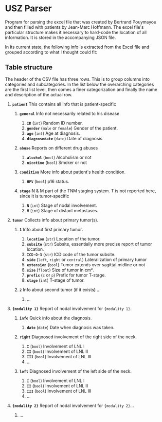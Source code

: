 # USZ Parser

Program for parsing the excel file that was created by Bertrand Pouymayou 
and then filled with patients by Jean-Marc Hoffmann. The excel file's 
particular structure makes it necessary to hard-code the location of all 
information. It is stored in the accompanying JSON file.

In its current state, the following info is extracted from the Excel file and 
grouped according to what I thought could fit:

## Table structure

The header of the CSV file has three rows. This is to group columns into categories 
and subcategories. In the list below the overarching categories are the first 
list level, then comes a finer categorization and finally the name and description 
of the actual row.

1. **``patient``** This contains all info that is patient-specific
   1.  **``general``** Info not necessarily related to his disease
       1.  **``ID``** (``int``) Random ID number.
       2.  **``gender``** (``male`` or ``female``) Gender of the patient.
       3.  **``age``** (``int``) Age at diagnosis.
       4.  **``diagnosedate``** (``date``) Date of diagnosis. 
   
   2.  **``abuse``** Reports on different drug abuses
       1.  **``alcohol``** (``bool``) Alcoholism or not
       2.  **``nicotine``** (``bool``) Smoker or not
   
   3.  **``condition``** More info about patient's health condition.
       1.  **``HPV``** (``bool``) p16 status.

   4.  **``stage``** N & M part of the TNM staging system. T is not reported here, since it is tumor-specific
       1.  **``N``** (``int``) Stage of nodal involvement.
       2.  **``M``** (``int``) Stage of distant metastases.


2.  **``tumor``** Collects info about primary tumor(s).
    1.  **``1``** Info about first primary tumor.
        1.  **``location``** (``str``) Location of the tumor.
        2.  **``subsite``** (``str``) Subsite, essentially more precise report of tumor location.
        3.  **``ICD-O-3``** (``str``) ICD code of the tumor subsite.
        4.  **``side``** (``left``, ``right`` or ``central``) Lateralization of primary tumor
        5.  **``extension``** (``bool``) Tumor extends over sagittal midline or not
        6.  **``size``** (``float``) Size of tumor in cm³.
        7.  **``prefix``** (``c`` or ``p``) Prefix for tumor T-stage.
        8.  **``stage``** (``int``) T-stage of tumor.
    
    2. **``2``** Info about second tumor (if it exists) ...
       1. ...


3. **``{modality 1}``** Report of nodal involvement for ``{modality 1}``.
   1. **``info``** Quick info about the diagnosis.
      1. **``date``** (``date``) Date when diagnosis was taken.
   
   2. **``right``** Diagnosed involvement of the right side of the neck.
      1. **``I``** (``bool``) Involvement of LNL I
      2. **``II``** (``bool``) Involvement of LNL II
      3. **``III``** (``bool``) Involvement of LNL III
      4. ...
   
   3. **``left``** Diagnosed involvement of the left side of the neck.
      1. **``I``** (``bool``) Involvement of LNL I
      2. **``II``** (``bool``) Involvement of LNL II
      3. **``III``** (``bool``) Involvement of LNL III
      4. ...


4. **``{modality 2}``** Report of nodal involvement for ``{modality 2}``...
   1. ...